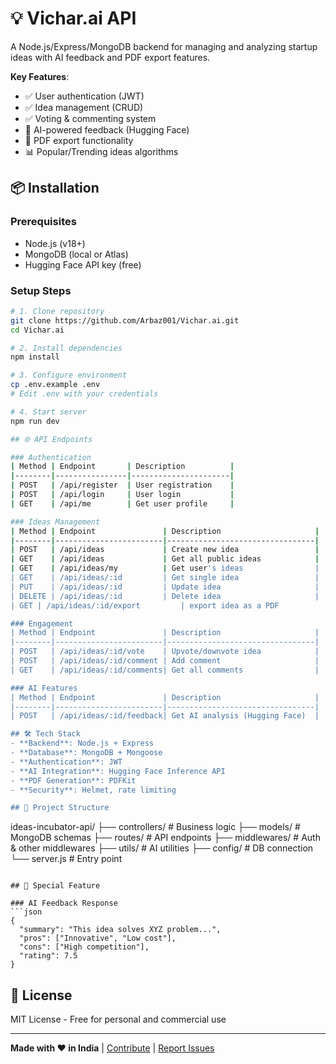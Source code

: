 # 💡 Vichar.ai API

A Node.js/Express/MongoDB backend for managing and analyzing startup ideas with AI feedback and PDF export features.

**Key Features**:
- ✅ User authentication (JWT)
- ✅ Idea management (CRUD)
- ✅ Voting & commenting system
- 🧠 AI-powered feedback (Hugging Face)
- 📄 PDF export functionality
- 📊 Popular/Trending ideas algorithms

## 📦 Installation

### Prerequisites
- Node.js (v18+)
- MongoDB (local or Atlas)
- Hugging Face API key (free)

### Setup Steps
```bash
# 1. Clone repository
git clone https://github.com/Arbaz001/Vichar.ai.git
cd Vichar.ai

# 2. Install dependencies
npm install

# 3. Configure environment
cp .env.example .env
# Edit .env with your credentials

# 4. Start server
npm run dev

## 🌐 API Endpoints

### Authentication
| Method | Endpoint       | Description          |
|--------|----------------|----------------------|
| POST   | /api/register  | User registration    |
| POST   | /api/login     | User login           |
| GET    | /api/me        | Get user profile     |

### Ideas Management
| Method | Endpoint               | Description                     |
|--------|------------------------|---------------------------------|
| POST   | /api/ideas             | Create new idea                 |
| GET    | /api/ideas             | Get all public ideas            |
| GET    | /api/ideas/my          | Get user's ideas                |
| GET    | /api/ideas/:id         | Get single idea                 |
| PUT    | /api/ideas/:id         | Update idea                     |
| DELETE | /api/ideas/:id         | Delete idea                     |
| GET | /api/ideas/:id/export         | export idea as a PDF                     |

### Engagement
| Method | Endpoint               | Description                     |
|--------|------------------------|---------------------------------|
| POST   | /api/ideas/:id/vote    | Upvote/downvote idea            |
| POST   | /api/ideas/:id/comment | Add comment                     |
| GET    | /api/ideas/:id/comments| Get all comments                |

### AI Features
| Method | Endpoint               | Description                     |
|--------|------------------------|---------------------------------|
| POST   | /api/ideas/:id/feedback| Get AI analysis (Hugging Face)  |

## 🛠️ Tech Stack
- **Backend**: Node.js + Express
- **Database**: MongoDB + Mongoose
- **Authentication**: JWT
- **AI Integration**: Hugging Face Inference API
- **PDF Generation**: PDFKit
- **Security**: Helmet, rate limiting

## 📂 Project Structure
```
ideas-incubator-api/
├── controllers/       # Business logic
├── models/           # MongoDB schemas
├── routes/           # API endpoints
├── middlewares/      # Auth & other middlewares
├── utils/            # AI utilities
├── config/           # DB connection
└── server.js         # Entry point
```

## 🌟 Special Feature

### AI Feedback Response
```json
{
  "summary": "This idea solves XYZ problem...",
  "pros": ["Innovative", "Low cost"],
  "cons": ["High competition"],
  "rating": 7.5
}
```
## 📜 License
MIT License - Free for personal and commercial use

---

**Made with ❤️ in India** | [Contribute](#) | [Report Issues](#)
